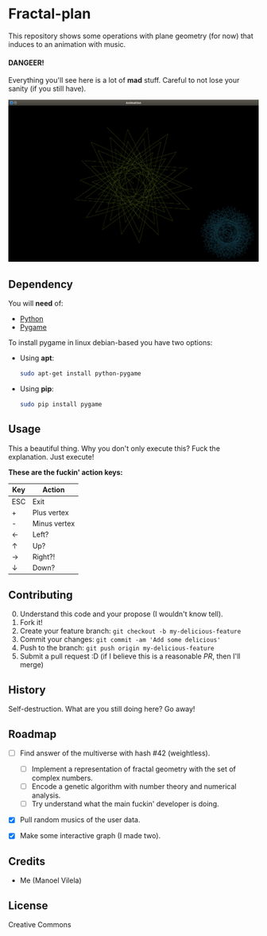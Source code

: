 # Fractal-plan

This repository shows some operations with plane geometry (for now) that induces to an animation with music.

#### DANGEER!

Everything you'll see here is a lot of **mad** stuff. Careful to not lose your sanity (if you still have).

![crazy-graph](fractal-plan.png)

## Dependency

You will **need** of:
  * [Python](https://www.python.org/)
  * [Pygame](http://www.pygame.org/download.shtml)

To install pygame in linux debian-based you have two options:

  * Using **apt**:
    ```bash
    sudo apt-get install python-pygame
    ```
 
  * Using **pip**:
    ```bash
    sudo pip install pygame
    ```

## Usage

This a beautiful thing. Why you don't only execute this? Fuck the explanation. Just execute!

__These are the fuckin' action keys:__

| Key  |      Action       |
|------| ----------------  |
| ESC  |  Exit             |
|  +   |  Plus vertex      |
|  -   |  Minus vertex	   |
|  ←   |  Left?            |
|  ↑   |  Up?              |
|  →   |  Right?!          |
|  ↓   |  Down?            |
	
## Contributing

0. Understand this code and your propose (I wouldn't know tell).
1. Fork it!
2. Create your feature branch: `git checkout -b my-delicious-feature`
3. Commit your changes: `git commit -am 'Add some delicious'`
4. Push to the branch: `git push origin my-delicious-feature`
5. Submit a pull request :D (if I believe this is a reasonable _PR_, then I'll merge)

## History

Self-destruction. What are you still doing here? Go away!

## Roadmap 
  - [ ] Find answer of the multiverse with hash #42 (weightless).
  	- [ ] Implement a representation of fractal geometry with the set of complex numbers.
  	- [ ] Encode a genetic algorithm with number theory and numerical analysis. 
  	- [ ] Try understand what the main fuckin' developer is doing.
  - [X] Pull random musics of the user data.
  - [X] Make some interactive graph (I made two).


## Credits
  - Me (Manoel Vilela)

## License

Creative Commons